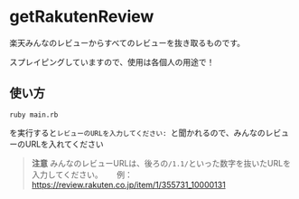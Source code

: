 # getRakutenReview

楽天みんなのレビューからすべてのレビューを抜き取るものです。

スプレイピングしていますので、使用は各個人の用途で！

## 使い方

```
ruby main.rb
```
を実行すると```レビューのURLを入力してください: ```と聞かれるので、みんなのレビューのURLを入れてください

> **注意**
> みんなのレビューURLは、後ろの```/1.1/```といった数字を抜いたURLを入力してください。　　
> 例： https://review.rakuten.co.jp/item/1/355731_10000131
